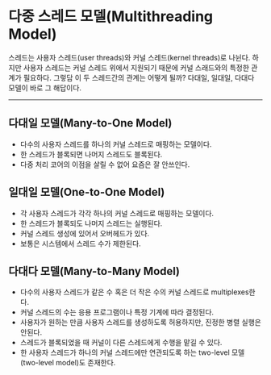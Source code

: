 # 다중 스레드 모델(Multithreading Model)
스레드는 사용자 스레드(user threads)와 커널 스레드(kernel threads)로 나뉜다. 하지만 사용자 스레드는 커널 스레드 위에서 지원되기 때문에 커널 스래드와의 특정한 관계가 필요하다. 그렇담 이 두 스레드간의 관계는 어떻게 될까? 다대일, 일대일, 다대다 모델이 바로 그 해답이다.
***

## 다대일 모델(Many-to-One Model)
* 다수의 사용자 스레드를 하나의 커널 스레드로 매핑하는 모델이다.
* 한 스레드가 블록되면 나머지 스레드도 블록된다.
* 다중 처리 코어의 이점을 살릴 수 없어 요즘은 잘 안쓰인다.

## 일대일 모델(One-to-One Model)
* 각 사용자 스레드가 각각 하나의 커널 스레드로 매핑하는 모델이다.
* 한 스레드가 블록되도 나머지 스레드는 실행된다.
* 커널 스레드 생성에 있어서 오버헤드가 있다.
* 보통은 시스템에서 스레드 수가 제한된다.

## 다대다 모델(Many-to-Many Model)
* 다수의 사용자 스레드가 같은 수 혹은 더 작은 수의 커널 스레드로 multiplexes한다.
* 커널 스레드의 수는 응용 프로그램이나 특정 기계에 따라 결정된다.
* 사용자가 원하는 만큼 사용자 스레드를 생성하도록 허용하지만, 진정한 병렬 실행은 안된다.
* 스레드가 블록되었을 때 커널이 다른 스레드에게 수행을 맡길 수 있다.
* 한 사용자 스레드가 하나의 커널 스레드에만 연관되도록 하는 two-level 모델(two-level model)도 존재한다.


